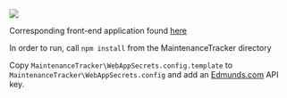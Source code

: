 <img src="http://tc.mikenitchie.com/app/rest/builds/buildType:(id:MaintenanceTracker_BuildMaintenanceTrackerServices)/statusIcon">

Corresponding front-end application found [here](https://github.com/mnitchie/MaintenanceTracker)

In order to run, call `npm install` from the MaintenanceTracker directory

Copy `MaintenanceTracker\WebAppSecrets.config.template` to `MaintenanceTracker\WebAppSecrets.config` and add an [Edmunds.com](http://developer.edmunds.com/) API key.
